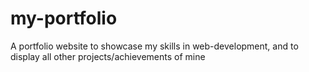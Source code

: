 # my-portfolio
A portfolio website to showcase my skills in web-development, and to display all other projects/achievements of mine
